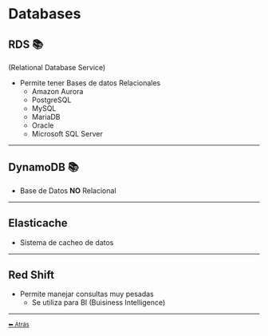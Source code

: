 # Databases

## RDS 📚
(Relational Database Service)

* Permite tener Bases de datos Relacionales
  * Amazon Aurora
  * PostgreSQL
  * MySQL
  * MariaDB
  * Oracle
  * Microsoft SQL Server
___

## DynamoDB 📚
* Base de Datos **NO** Relacional
---

## Elasticache
* Sistema de cacheo de datos
---

## Red Shift
* Permite manejar consultas muy pesadas
  * Se utiliza para BI (Buisiness Intelligence)
---

[<small>⬅ Atrás</small>](./../index.md)